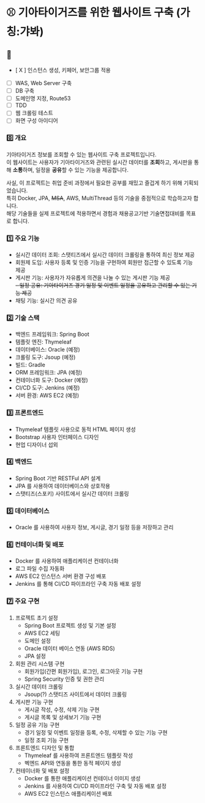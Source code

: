 # ⚾ 기아타이거즈를 위한 웹사이트 구축 (가칭:갸봐)

## :pushpin:
- [ X ] 인스턴스 생성, 키페어, 보안그룹 적용
- [ ] WAS, Web Server 구축
- [ ] DB 구축
- [ ] 도메인명 지정, Route53
- [ ] TDD
- [ ] 웹 크롤링 테스트
- [ ] 화면 구성 아이디어

### 0️⃣ 개요
기아타이거즈 정보를 조회할 수 있는 웹사이트 구축 프로젝트입니다.    
이 웹사이트는 사용자가 기아타이거즈와 관련된 실시간 데이터를 **조회**하고, 게시판을 통해 **소통**하며, 일정을 **공유**할 수 있는 기능을 제공합니다.

사실, 이 프로젝트는 취업 준비 과정에서 필요한 공부를 재밌고 즐겁게 하기 위해 기획되었습니다.    
특히 Docker, JPA, ~~MSA~~, AWS, MultiThread 등의 기술을 중점적으로 학습하고자 합니다.    
해당 기술들을 실제 프로젝트에 적용하면서 경험과 채용공고기반 기술면접대비를 목표로 합니다.

### 1️⃣ 주요 기능
- 실시간 데이터 조회: 스탯티즈에서 실시간 데이터 크롤링을 통하여 최신 정보 제공
- 회원제 도입: 사용자 등록 및 인증 기능을 구현하여 회원만 접근할 수 있도록 기능 제공
- 게시판 기능: 사용자가 자유롭게 의견을 나눌 수 있는 게시판 기능 제공        
~~- 일정 공유: 기아타이거즈 경기 일정 및 이벤트 일정을 공유하고 관리할 수 있는 기능 제공~~
- 채팅 기능: 실시간 의견 공유

### 2️⃣ 기술 스택
- 백엔드 프레임워크: Spring Boot
- 템플릿 엔진: Thymeleaf
- 데이터베이스: Oracle (예정)
- 크롤링 도구: Jsoup (예정)
- 빌드: Gradle
- ORM 프레임워크: JPA (예정)
- 컨테이너화 도구: Docker (예정)
- CI/CD 도구: Jenkins (예정)
- 서버 환경: AWS EC2 (예정)

### 3️⃣ 프론트엔드
- Thymeleaf 템플릿 사용으로 동적 HTML 페이지 생성
- Bootstrap 사용자 인터페이스 디자인
- 현업 디자이너 섭외

### 4️⃣ 백엔드
- Spring Boot 기반 RESTFul API 설계
- JPA 를 사용하여 데이터베이스와 상호작용
- 스탯티즈(스포키) 사이트에서 실시간 데이터 크롤링

### 5️⃣ 데이터베이스
- Oracle 를 사용하여 사용자 정보, 게시글, 경기 일정 등을 저장하고 관리

### 6️⃣ 컨테이너화 및 배포
- Docker 를 사용하여 애플리케이션 컨테이너화
- 로그 파일 수집 자동화
- AWS EC2 인스턴스 서버 환경 구성 배포
- Jenkins 를 통해 CI/CD 파이프라인 구축 자동 배포 설정

### 7️⃣ 주요 구현
1. 프로젝트 초기 설정
   - Spring Boot 프로젝트 생성 및 기본 설정
   - AWS EC2 세팅
   - 도메인 설정
   - Oracle 데이터 베이스 연동 (AWS RDS)
   - JPA 설정
2. 회원 관리 시스템 구현
   - 회원가입(간편 회원가입), 로그인, 로그아웃 기능 구현
   - Spring Security 인증 및 권한 관리
3. 실시간 데이터 크롤링
   - Jsoup(?) 스탯티즈 사이트에서 데이터 크롤링
4. 게시판 기능 구현
   - 게시글 작성, 수정, 삭제 기능 구현
   - 게시글 목록 및 상세보기 기능 구현
5. 일정 공유 기능 구현
   - 경기 일정 및 이벤트 일정을 등록, 수정, 삭제할 수 있는 기능 구현
   - 일정 조회 기능 구현
6. 프론트엔드 디자인 및 통합
   - Thymeleaf 를 사용하여 프론트엔드 템플릿 작성
   - 벡엔드 API와 연동을 통한 동적 페이지 생성
7. 컨테이너화 및 배포 설정
   - Docker 를 통한 애플리케이션 컨테이너 이미지 생성
   - Jenkins 를 사용하여 CI/CD 파이프라인 구축 및 자동 배포 설정
   - AWS EC2 인스턴스 애플리케이션 배포